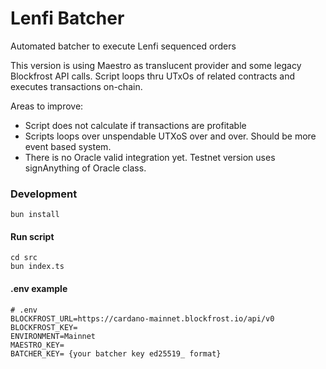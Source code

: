 # Lenfi Batcher
Automated batcher to execute Lenfi sequenced orders

This version is using Maestro as translucent provider and some legacy Blockfrost API calls. Script loops thru UTxOs of related contracts and executes transactions on-chain.

Areas to improve:
- Script does not calculate if transactions are profitable
- Scripts loops over unspendable UTXoS over and over. Should be more event based system.
- There is no Oracle valid integration yet. Testnet version uses signAnything of Oracle class.


### Development

```
bun install
```

#### Run script
```
cd src
bun index.ts
```


#### .env example
```
# .env
BLOCKFROST_URL=https://cardano-mainnet.blockfrost.io/api/v0
BLOCKFROST_KEY=
ENVIRONMENT=Mainnet
MAESTRO_KEY=
BATCHER_KEY= {your batcher key ed25519_ format}
```


